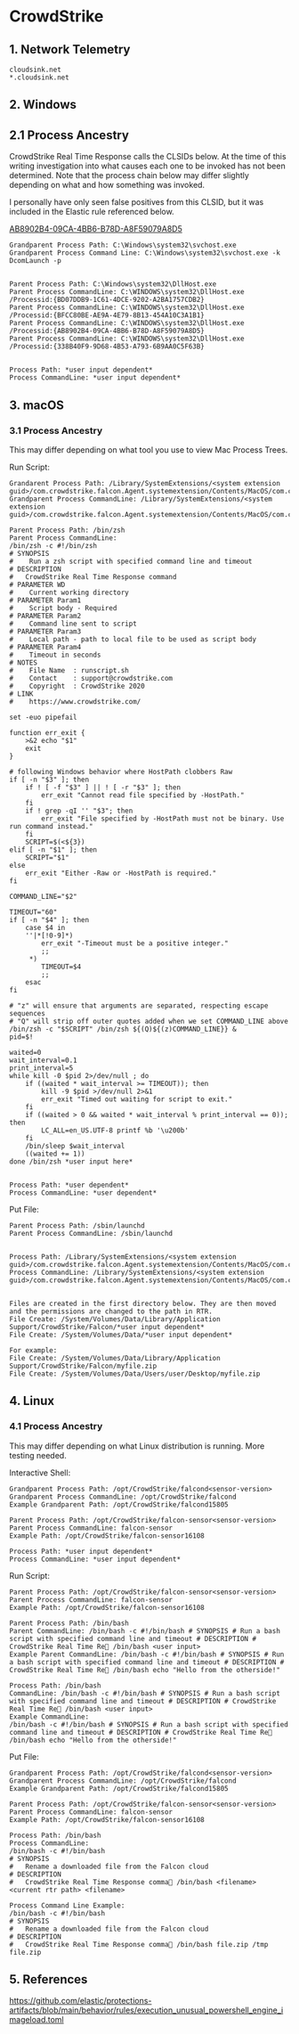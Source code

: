 # CrowdStrike

## 1. Network Telemetry
```
cloudsink.net
*.cloudsink.net
```

## 2. Windows
## 2.1 Process Ancestry
CrowdStrike Real Time Response calls the CLSIDs below. At the time of this writing investigation into what causes each one to be invoked has not been determined. Note that the process chain below may differ slightly depending on what and how something was invoked.

I personally have only seen false positives from this CLSID, but it was included in the Elastic rule referenced below.

[AB8902B4-09CA-4BB6-B78D-A8F59079A8D5](https://strontic.github.io/xcyclopedia/library/clsid_AB8902B4-09CA-4bb6-B78D-A8F59079A8D5.html) 

```
Grandparent Process Path: C:\Windows\system32\svchost.exe
Grandparent Process Command Line: C:\Windows\system32\svchost.exe -k DcomLaunch -p


Parent Process Path: C:\Windows\system32\DllHost.exe 
Parent Process CommandLine: C:\WINDOWS\system32\DllHost.exe /Processid:{BD07DDB9-1C61-4DCE-9202-A2BA1757CDB2}
Parent Process CommandLine: C:\WINDOWS\system32\DllHost.exe /Processid:{BFCC80BE-AE9A-4E79-8B13-454A10C3A1B1}
Parent Process CommandLine: C:\WINDOWS\system32\DllHost.exe /Processid:{AB8902B4-09CA-4BB6-B78D-A8F59079A8D5}
Parent Process CommandLine: C:\WINDOWS\system32\DllHost.exe /Processid:{338B40F9-9D68-4B53-A793-6B9AA0C5F63B}


Process Path: *user input dependent*
Process CommandLine: *user input dependent*
```

## 3. macOS
### 3.1 Process Ancestry

This may differ depending on what tool you use to view Mac Process Trees.

Run Script:
```
Grandarent Process Path: /Library/SystemExtensions/<system extension guid>/com.crowdstrike.falcon.Agent.systemextension/Contents/MacOS/com.crowdstrike.falcon.Agent
Grandparent Process CommandLine: /Library/SystemExtensions/<system extension guid>/com.crowdstrike.falcon.Agent.systemextension/Contents/MacOS/com.crowdstrike.falcon.Agent

Parent Process Path: /bin/zsh
Parent Process CommandLine:
/bin/zsh -c #!/bin/zsh
# SYNOPSIS
#    Run a zsh script with specified command line and timeout
# DESCRIPTION
#   CrowdStrike Real Time Response command
# PARAMETER WD
#    Current working directory
# PARAMETER Param1
#    Script body - Required
# PARAMETER Param2
#    Command line sent to script
# PARAMETER Param3
#    Local path - path to local file to be used as script body
# PARAMETER Param4
#    Timeout in seconds
# NOTES
#    File Name  : runscript.sh
#    Contact    : support@crowdstrike.com
#    Copyright  : CrowdStrike 2020
# LINK
#    https://www.crowdstrike.com/

set -euo pipefail

function err_exit {
    >&2 echo "$1"
    exit
}

# following Windows behavior where HostPath clobbers Raw
if [ -n "$3" ]; then
    if ! [ -f "$3" ] || ! [ -r "$3" ]; then
        err_exit "Cannot read file specified by -HostPath."
    fi
    if ! grep -qI '' "$3"; then
        err_exit "File specified by -HostPath must not be binary. Use run command instead."
    fi
    SCRIPT=$(<${3})
elif [ -n "$1" ]; then
    SCRIPT="$1"
else
    err_exit "Either -Raw or -HostPath is required."
fi

COMMAND_LINE="$2"

TIMEOUT="60"
if [ -n "$4" ]; then
    case $4 in
    ''|*[!0-9]*)
        err_exit "-Timeout must be a positive integer."
        ;;
     *)
        TIMEOUT=$4
        ;;
    esac
fi

# "z" will ensure that arguments are separated, respecting escape sequences
# "Q" will strip off outer quotes added when we set COMMAND_LINE above
/bin/zsh -c "$SCRIPT" /bin/zsh ${(Q)${(z)COMMAND_LINE}} &
pid=$!

waited=0
wait_interval=0.1
print_interval=5
while kill -0 $pid 2>/dev/null ; do
    if ((waited * wait_interval >= TIMEOUT)); then
        kill -9 $pid >/dev/null 2>&1
        err_exit "Timed out waiting for script to exit."
    fi
    if ((waited > 0 && waited * wait_interval % print_interval == 0)); then
        LC_ALL=en_US.UTF-8 printf %b '\u200b'
    fi
    /bin/sleep $wait_interval
    ((waited += 1))
done /bin/zsh *user input here*


Process Path: *user dependent*
Process CommandLine: *user dependent*
```

Put File:
```
Parent Process Path: /sbin/launchd
Parent Process CommandLine: /sbin/launchd


Process Path: /Library/SystemExtensions/<system extension guid>/com.crowdstrike.falcon.Agent.systemextension/Contents/MacOS/com.crowdstrike.falcon.Agent
Process CommandLine: /Library/SystemExtensions/<system extension guid>/com.crowdstrike.falcon.Agent.systemextension/Contents/MacOS/com.crowdstrike.falcon.Agent


Files are created in the first directory below. They are then moved and the permissions are changed to the path in RTR.
File Create: /System/Volumes/Data/Library/Application Support/CrowdStrike/Falcon/*user input dependent*
File Create: /System/Volumes/Data/*user input dependent*

For example:
File Create: /System/Volumes/Data/Library/Application Support/CrowdStrike/Falcon/myfile.zip
File Create: /System/Volumes/Data/Users/user/Desktop/myfile.zip
```

## 4. Linux
### 4.1 Process Ancestry

This may differ depending on what Linux distribution is running. More testing needed.

Interactive Shell:
```
Grandparent Process Path: /opt/CrowdStrike/falcond<sensor-version>
Grandparent Process CommandLine: /opt/CrowdStrike/falcond
Example Grandparent Path: /opt/CrowdStrike/falcond15805

Parent Process Path: /opt/CrowdStrike/falcon-sensor<sensor-version>
Parent Process CommandLine: falcon-sensor
Example Path: /opt/CrowdStrike/falcon-sensor16108

Process Path: *user input dependent*
Process CommandLine: *user input dependent*

```

Run Script:
```
Parent Process Path: /opt/CrowdStrike/falcon-sensor<sensor-version>
Parent Process CommandLine: falcon-sensor
Example Path: /opt/CrowdStrike/falcon-sensor16108

Parent Process Path: /bin/bash
Parent CommandLine: /bin/bash -c #!/bin/bash # SYNOPSIS # Run a bash script with specified command line and timeout # DESCRIPTION # CrowdStrike Real Time Re /bin/bash <user input>
Example Parent CommandLine: /bin/bash -c #!/bin/bash # SYNOPSIS # Run a bash script with specified command line and timeout # DESCRIPTION # CrowdStrike Real Time Re /bin/bash echo "Hello from the otherside!"

Process Path: /bin/bash
CommandLine: /bin/bash -c #!/bin/bash # SYNOPSIS # Run a bash script with specified command line and timeout # DESCRIPTION # CrowdStrike Real Time Re /bin/bash <user input>
Example CommandLine:
/bin/bash -c #!/bin/bash # SYNOPSIS # Run a bash script with specified command line and timeout # DESCRIPTION # CrowdStrike Real Time Re /bin/bash echo "Hello from the otherside!"
```

Put File:
```
Grandparent Process Path: /opt/CrowdStrike/falcond<sensor-version>
Grandparent Process CommandLine: /opt/CrowdStrike/falcond
Example Grandparent Path: /opt/CrowdStrike/falcond15805

Parent Process Path: /opt/CrowdStrike/falcon-sensor<sensor-version>
Parent Process CommandLine: falcon-sensor
Example Path: /opt/CrowdStrike/falcon-sensor16108

Process Path: /bin/bash
Process CommandLine: 
/bin/bash -c #!/bin/bash
# SYNOPSIS
#   Rename a downloaded file from the Falcon cloud
# DESCRIPTION
#   CrowdStrike Real Time Response comma /bin/bash <filename> <current rtr path> <filename>

Process Command Line Example:
/bin/bash -c #!/bin/bash
# SYNOPSIS
#   Rename a downloaded file from the Falcon cloud
# DESCRIPTION
#   CrowdStrike Real Time Response comma /bin/bash file.zip /tmp file.zip       

```

## 5. References

https://github.com/elastic/protections-artifacts/blob/main/behavior/rules/execution_unusual_powershell_engine_imageload.toml

